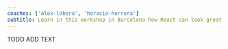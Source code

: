 ```yaml
---
coaches: ['alex-lobera', 'horacio-herrera']
subtitle: Learn in this workshop in Barcelona how React can look great and encourage design consistency using Design Systems
---
```


TODO ADD TEXT
